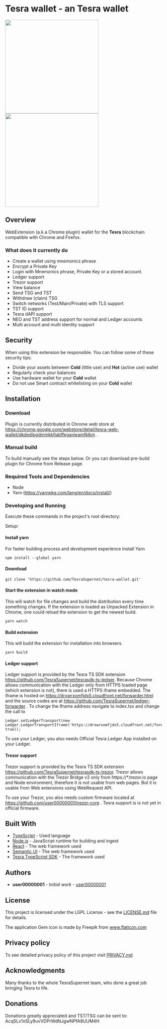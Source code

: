 # Tesra wallet - an Tesra wallet

<p>
  <img width="300px" src="/wallet.png">
  <img width="300px" src="/wallet2.png">
</p>

## Overview

WebExtension (a.k.a Chrome plugin) wallet for the **Tesra** blockchain compatible with Chrome and Firefox.

### What does it currently do

- Create a wallet using mnemonics phrase
- Encrypt a Private Key
- Login with Mnemonics phrase, Private Key or a stored account.
- Ledger support
- Trezor support
- View balance
- Send TSG and TST
- Withdraw (claim) TSG
- Switch networks (Test/Main/Private) with TLS support
- TST ID support
- Tesra dAPI support
- NEO and TST address support for normal and Ledger accounts
- Multi account and multi identity support

## Security

When using this extension be responsible. You can follow some of these security tips:

- Divide your assets between **Cold** (little use) and **Hot** (active use) wallet
- Regularly check your balances
- Use hardware wallet for your **Cold** wallet
- Do not use Smart contract whitelisting on your **Cold** wallet

## Installation

### Download

Plugin is currently distributed in Chrome web store at https://chrome.google.com/webstore/detail/tesra-web-wallet/dkdedlpgdmmkkfjabffeganieamfklkm .

### Manual build

To build manually see the steps below. Or you can download pre-build plugin for Chrome from Release page.

### Required Tools and Dependencies

- Node
- Yarn (https://yarnpkg.com/lang/en/docs/install/)

### Developing and Running

Execute these commands in the project's root directory:

Setup:

#### Install yarn

For faster building process and development experience install Yarn

```
npm install --global yarn
```

#### Download

```
git clone 'https://github.com/TesraSupernet/tesra-wallet.git'
```

#### Start the extension in watch mode

This will watch for file changes and build the distribution every time something changes. If the extension is loaded as Unpacked Extension in Chrome, one could reload the extension to get the newest build.

```
yarn watch
```

#### Build extension

This will build the extension for installation into browsers.

```
yarn build
```

#### Ledger support

Ledger support is provided by the Tesra TS SDK extension https://github.com/TesraSupernet/tesrasdk-ts-ledger. Because Chrome allows communication with the Ledger only from HTTPS loaded page (which extension is not), there is used a HTTPS iframe embedded. The iframe is hosted on https://drxwrxomfjdx5.cloudfront.net/forwarder.html and the source codes are at https://github.com/TesraSupernet/ledger-forwarder . To change the Iframe address navigate to index.tsx and change the call to

```
Ledger.setLedgerTransport(new Ledger.LedgerTransportIframe('https://drxwrxomfjdx5.cloudfront.net/forwarder.html', true));
```

To use your Ledger, you also needs Official Tesra Ledger App installed on your Ledger.

#### Trezor support

Trezor support is provided by the Tesra TS SDK extension https://github.com/TesraSupernet/tesrasdk-ts-trezor. Trezor allows communication with the Trezor Bridge v2 only from https://*.trezor.io page and Node environment, therefore it is not usable from web pages. But it is usable from Web extensions using WebRequest API.

To use your Trezor, you also needs custom firmware located at https://github.com/user00000001/trezor-core . Tesra support is is not yet in official firmware.

## Built With

- [TypeScript](https://www.typescriptlang.org/) - Used language
- [Node.js](https://nodejs.org) - JavaScript runtime for building and ingest
- [React](https://reactjs.org/) - The web framework used
- [Semantic UI](https://react.semantic-ui.com/introduction) - The web framework used
- [Tesra TypeScript SDK](https://github.com/TesraSupernet/tesrasdk-ts) - The framework used

## Authors

- **user00000001** - _Initial work_ - [user00000001](https://github.com/user00000001)

## License

This project is licensed under the LGPL License - see the [LICENSE.md](LICENSE.md) file for details.

The application Gem icon is made by Freepik from www.flaticon.com

## Privacy policy

To see detailed privacy policy of this project visit [PRIVACY.md](PRIVACY.md)

## Acknowledgments

Many thanks to the whole TesraSupernet team, who done a great job bringing Tesra to life.

## Donations

Donations greatly appreciated and TST/TSG can be sent to: AcqSLx1nSLy9uvVDPrWdNJgwNPfA8UUM4H
